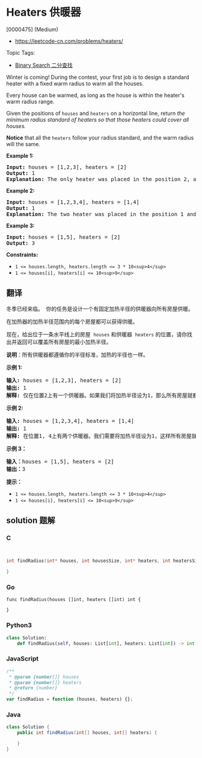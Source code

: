 # Heaters 供暖器

[0000475] (Medium)

- https://leetcode-cn.com/problems/heaters/

Topic Tags:

- [Binary Search 二分查找](https://leetcode-cn.com/tag/binary-search/)

Winter is coming! During the contest, your first job is to design a standard heater with a fixed warm radius to warm all the houses.

Every house can be warmed, as long as the house is within the heater's warm radius range.

Given the positions of `houses` and `heaters` on a horizontal line, return _the minimum radius standard of heaters so that those heaters could cover all houses._

**Notice** that all the `heaters` follow your radius standard, and the warm radius will the same.

**Example 1:**

<pre><strong>Input:</strong> houses = [1,2,3], heaters = [2]
<strong>Output:</strong> 1
<strong>Explanation:</strong> The only heater was placed in the position 2, and if we use the radius 1 standard, then all the houses can be warmed.
</pre>

**Example 2:**

<pre><strong>Input:</strong> houses = [1,2,3,4], heaters = [1,4]
<strong>Output:</strong> 1
<strong>Explanation:</strong> The two heater was placed in the position 1 and 4. We need to use radius 1 standard, then all the houses can be warmed.
</pre>

**Example 3:**

<pre><strong>Input:</strong> houses = [1,5], heaters = [2]
<strong>Output:</strong> 3
</pre>

**Constraints:**

- `1 <= houses.length, heaters.length <= 3 * 10<sup>4</sup>`
- `1 <= houses[i], heaters[i] <= 10<sup>9</sup>`

## 翻译

冬季已经来临。  你的任务是设计一个有固定加热半径的供暖器向所有房屋供暖。

在加热器的加热半径范围内的每个房屋都可以获得供暖。

现在，给出位于一条水平线上的房屋  `houses` 和供暖器  `heaters` 的位置，请你找出并返回可以覆盖所有房屋的最小加热半径。

**说明**：所有供暖器都遵循你的半径标准，加热的半径也一样。

**示例 1:**

<pre><strong>输入:</strong> houses = [1,2,3], heaters = [2]
<strong>输出:</strong> 1
<strong>解释:</strong> 仅在位置2上有一个供暖器。如果我们将加热半径设为1，那么所有房屋就都能得到供暖。
</pre>

**示例 2:**

<pre><strong>输入:</strong> houses = [1,2,3,4], heaters = [1,4]
<strong>输出:</strong> 1
<strong>解释:</strong> 在位置1, 4上有两个供暖器。我们需要将加热半径设为1，这样所有房屋就都能得到供暖。
</pre>

**示例 3：**

<pre><strong>输入：</strong>houses = [1,5], heaters = [2]
<strong>输出：</strong>3
</pre>

**提示：**

- `1 <= houses.length, heaters.length <= 3 * 10<sup>4</sup>`
- `1 <= houses[i], heaters[i] <= 10<sup>9</sup>`

## solution 题解

### C

```c


int findRadius(int* houses, int housesSize, int* heaters, int heatersSize){

}
```

### Go

```golang
func findRadius(houses []int, heaters []int) int {

}
```

### Python3

```python
class Solution:
    def findRadius(self, houses: List[int], heaters: List[int]) -> int:
```

### JavaScript

```javascript
/**
 * @param {number[]} houses
 * @param {number[]} heaters
 * @return {number}
 */
var findRadius = function (houses, heaters) {};
```

### Java

```java
class Solution {
    public int findRadius(int[] houses, int[] heaters) {

    }
}
```
